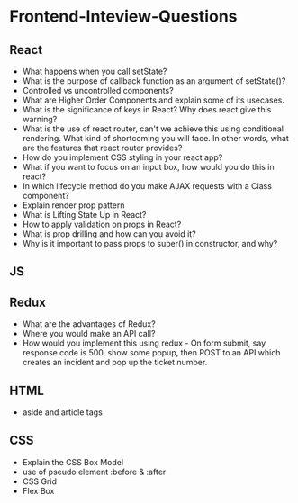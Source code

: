 # Frontend-Inteview-Questions

## React 
- What happens when you call setState?
- What is the purpose of callback function as an argument of setState()?
- Controlled vs uncontrolled components?
- What are Higher Order Components and explain some of its usecases.
- What is the significance of keys in React? Why does react give this warning?
- What is the use of react router, can't we achieve this using conditional rendering. What kind of shortcoming you will face. In other words, what are the features that react router provides?
- How do you implement CSS styling in your react app?
- What if you want to focus on an input box, how would you do this in react?
- In which lifecycle method do you make AJAX requests with a Class component?
- Explain render prop pattern
- What is Lifting State Up in React?
- How to apply validation on props in React?
- What is prop drilling and how can you avoid it?
- Why is it important to pass props to super() in constructor, and why?

## JS


## Redux
- What are the advantages of Redux?
- Where you would make an API call?
- How would you implement this using redux - On form submit, say response code is 500, show some popup, then POST to an API which creates an incident and pop up the ticket number.


## HTML
- aside and article tags


## CSS
- Explain the CSS Box Model 
- use of pseudo element :before & :after
- CSS Grid
- Flex Box



